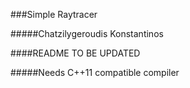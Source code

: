 ###Simple Raytracer

#####Chatzilygeroudis Konstantinos

####README TO BE UPDATED

#####Needs C++11 compatible compiler